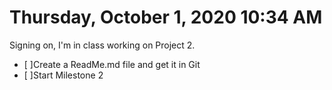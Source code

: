 # Thursday, October  1, 2020 10:34 AM
Signing on, I'm in class working on Project 2.
- [ ]Create a ReadMe.md file and get it in Git
- [ ]Start Milestone 2 
   